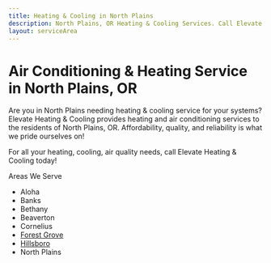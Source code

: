 ```yaml
---
title: Heating & Cooling in North Plains
description: North Plains, OR Heating & Cooling Services. Call Elevate Heating & Cooling today to schedule your service.
layout: serviceArea
---
```


# Air Conditioning & Heating Service in North Plains, OR

Are you in North Plains needing heating & cooling service for your systems? Elevate Heating & Cooling provides heating and air conditioning services to the residents of North Plains, OR. Affordability, quality, and reliability is what we pride ourselves on!

For all your heating, cooling, air quality needs, call Elevate Heating & Cooling today!

Areas We Serve

- Aloha
- Banks
- Bethany
- Beaverton
- Cornelius
- [Forest Grove](../../service-areas/forest-grove/)
- [Hillsboro](../../service-areas/hillsboro/)
- North Plains